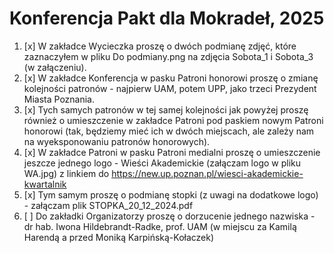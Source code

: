 # Konferencja Pakt dla Mokradeł, 2025

1. [x] W zakładce Wycieczka proszę o dwóch podmianę zdjęć, które zaznaczyłem w pliku Do podmiany.png na zdjęcia Sobota_1 i Sobota_3 (w załączeniu).
2. [x] W zakładce Konferencja w pasku Patroni honorowi proszę o zmianę kolejności patronów - najpierw UAM, potem UPP, jako trzeci Prezydent Miasta Poznania.
3. [x] Tych samych patronów w tej samej kolejności jak powyżej proszę również o umieszczenie w zakładce Patroni pod paskiem nowym Patroni honorowi (tak, będziemy mieć ich w dwóch miejscach, ale zależy nam na wyeksponowaniu patronów honorowych).
4. [x] W zakładce Patroni w pasku Patroni medialni proszę o umieszczenie jeszcze jednego logo - Wieści Akademickie (załączam logo w pliku WA.jpg) z linkiem do https://new.up.poznan.pl/wiesci-akademickie-kwartalnik
5. [x] Tym samym proszę o podmianę stopki (z uwagi na dodatkowe logo) - załączam plik STOPKA_20_12_2024.pdf
6. [ ] Do zakładki Organizatorzy proszę o dorzucenie jednego nazwiska - dr hab. Iwona Hildebrandt-Radke, prof. UAM (w miejscu za Kamilą Harendą a przed Moniką Karpińską-Kołaczek)
